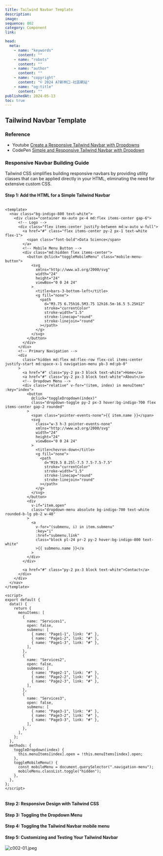 ```yaml
---
title: Tailwind Navbar Template
description:
image:
sequence: 002
category: Component
link:

head:
  meta:
    - name: "keywords"
      content: ""
    - name: "robots"
      content: ""
    - name: "author"
      content: ""
    - name: "copyright"
      content: "© 2024 A7新林口-社區網站"
    - name: "og:title"
      content: ""
publishedAt: 2024-05-13
toc: true
---
```


## Tailwind Navbar Template

### Reference

- Youtube <a href="https://webcrunch.com/posts/responsive-tailwind-navbar">Create a Responsive Tailwind Navbar with Dropdowns</a>
- CodePen <a href="https://codepen.io/webcrunchblog/pen/zYbWmZL">Simple and Responsive Tailwind Navbar with Dropdown</a>

### Responsive Navbar Building Guide

Tailwind CSS simplifies building responsive navbars by providing utility classes that can be applied directly in your HTML, eliminating the need for extensive custom CSS.

#### Step 1: Add the HTML for a Simple Tailwind Navbar

```

<template>
  <nav class="bg-indigo-800 text-white">
    <div class="container mx-auto px-4 md:flex items-center gap-6">
      <!-- Logo -->
      <div class="flex items-center justify-between md:w-auto w-full">
        <a href="#" class="flex items-center py-2 px-1 text-white flex-1">
          <span class="font-bold">Data Science</span>
        </a>
        <!-- Mobile Menu Button -->
        <div class="md:hidden flex items-center">
          <button @click="toggleMobileMenu" class="mobile-menu-button">
            <svg
              xmlns="http://www.w3.org/2000/svg"
              width="24"
              height="24"
              viewBox="0 0 24 24"
            >
              <title>bars-3-bottom-left</title>
              <g fill="none">
                <path
                  d="M3.75 6.75h16.5M3.75 12h16.5m-16.5 5.25H12"
                  stroke="currentColor"
                  stroke-width="1.5"
                  stroke-linecap="round"
                  stroke-linejoin="round"
                ></path>
              </g>
            </svg>
          </button>
        </div>
      </div>
      <!-- Primary Navigation -->
      <div
        class="hidden md:flex md:flex-row flex-col items-center justify-start md:space-x-1 navigation-menu pb-3 md:pb-0"
      >
        <a href="#" class="py-2 px-3 block text-white">Home</a>
        <a href="#" class="py-2 px-3 block text-white">About</a>
        <!-- Dropdown Menu -->
        <div class="relative" v-for="(item, index) in menuItems" :key="index">
          <button
            @click="toggleDropdown(index)"
            class="dropdown-toggle py-2 px-3 hover:bg-indigo-700 flex items-center gap-2 rounded"
          >
            <span class="pointer-events-none">{{ item.name }}</span>
            <svg
              class="w-3 h-3 pointer-events-none"
              xmlns="http://www.w3.org/2000/svg"
              width="24"
              height="24"
              viewBox="0 0 24 24"
            >
              <title>chevron-down</title>
              <g fill="none">
                <path
                  d="M19.5 8.25l-7.5 7.5-7.5-7.5"
                  stroke="currentColor"
                  stroke-width="1.5"
                  stroke-linecap="round"
                  stroke-linejoin="round"
                ></path>
              </g>
            </svg>
          </button>
          <div
            v-if="item.open"
            class="dropdown-menu absolute bg-indigo-700 text-white rounded-b-lg pb-2 w-48"
          >
            <a
              v-for="(submenu, i) in item.submenu"
              :key="i"
              :href="submenu.link"
              class="block pl-24 pr-2 py-2 hover:bg-indigo-800 text-white"
              >{{ submenu.name }}</a
            >
          </div>
        </div>

        <a href="#" class="py-2 px-3 block text-white">Contact</a>
      </div>
    </div>
  </nav>
</template>

<script>
export default {
  data() {
    return {
      menuItems: [
        {
          name: "Services1",
          open: false,
          submenu: [
            { name: "Page1-1", link: "#" },
            { name: "Page1-2", link: "#" },
            { name: "Page1-3", link: "#" },
          ],
        },
        {
          name: "Services2",
          open: false,
          submenu: [
            { name: "Page2-1", link: "#" },
            { name: "Page2-2", link: "#" },
            { name: "Page2-3", link: "#" },
          ],
        },
        {
          name: "Services3",
          open: false,
          submenu: [
            { name: "Page3-1", link: "#" },
            { name: "Page3-2", link: "#" },
            { name: "Page3-3", link: "#" },
          ],
        },
      ],
    };
  },
  methods: {
    toggleDropdown(index) {
      this.menuItems[index].open = !this.menuItems[index].open;
    },
    toggleMobileMenu() {
      const mobileMenu = document.querySelector(".navigation-menu");
      mobileMenu.classList.toggle("hidden");
    },
  },
};
</script>


```

#### Step 2: Responsive Design with Tailwind CSS

#### Step 3: Toggling the Dropdown Menu

#### Step 4: Toggling the Tailwind Navbar mobile menu

#### Step 5: Customizing and Testing Your Tailwind Navbar

![c002-01.jpeg](/images/basic/c002-01.jpeg)
